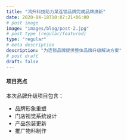 ```yaml
---
title: "鸿升科技助力某连锁品牌完成品牌焕新"
date: 2020-04-18T10:07:21+06:00
# post image
image: "images/blog/post-2.jpg"
# post type (regular/featured)
type: "regular"
# meta description
description: "为连锁品牌提供整体品牌升级解决方案"
# post draft
draft: false
---
```



#### 项目亮点

本次品牌升级项目包含：
- 品牌形象重塑
- 门店视觉系统设计
- 产品包装更新
- 推广物料制作